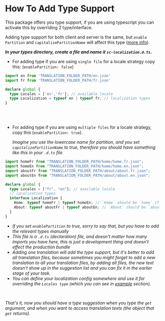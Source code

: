 # How To Add Type Support
This package offers you type support, if you are using typescript you can activate this by overriding 2 type/interface. <br>

Adding type support for both client and server is the same, but `enable Partition` and `capitalizePartitionName` will affect this type ([more info](./define-translation.md)). <br>

***In your types directory, create a file and name it `sc-localization.d.ts`.*** <br>

- For adding type if you are using `single file` for a locale strategy copy this: (`enablePartition: false`)

```ts
import en from 'TRANSLATION_FOLDER_PATH/en.json'
import fr from 'TRANSLATION_FOLDER_PATH/fr.json'

declare global {
  type Locales = ['en','fr']; // available locale
  type Localization = typeof en | typeof fr; // localization types
}
```
<br><br>

- For adding type if you are using `multiple files` for a locale strategy, copy this (`enablePartition: true`). <br>

  *Imagine you use the lowercase name for partition, and you set `capitalizePartitionName` to true, therefore you should have something like this in your `.d.ts` file*

```ts
import homeFr from "TRANSLATION_FOLDER_PATH/home/home.fr.json";
import homeEn from "TRANSLATION_FOLDER_PATH/home/home.en.json";
import aboutFr from "TRANSLATION_FOLDER_PATH/about/about.fr.json";
import aboutEn from "TRANSLATION_FOLDER_PATH/about/about.en.json";

declare global {
  type Locales = ["fr", "en"]; // available locale
  // localization types
  interface Localization {
    Home: typeof homeFr | typeof homeEn; // `Home` should be `home` if you set `capitalizePartitionName` to `false`
    About: typeof aboutFr | typeof aboutEn; // `About` should be `about` if you set `capitalizePartitionName` to `false`
  } 
}
```


- *If you set `enablePartition` to true, sorry to say that, but you have to add the relevant types manually*
- *This file is a `.d.ts` (declaration) file, and doesn't matter how many imports you have here, this is just a development thing and doesn't effect the production bundle*
- *Adding one translation will add the type support, but it's better to add all translation files, because sometimes you might forget to add a new translation to all your translation files, by adding all files, the new text doesn't show up in the suggestion list and you can fix it in the earlier stage of your task.*
- *You can define your localization config somewhere and use it for overriding the `Locales type` (which you can see in [example](./examples/example.md#implementation-examples) section).*

<br>

*That's it, now you should have a type suggestion when you type the `get` argument, and when you want to access translation texts (the object that `get` returns).*
